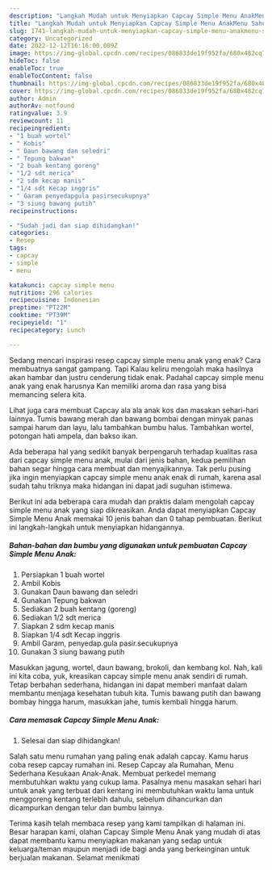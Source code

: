 ```yaml
---
description: "Langkah Mudah untuk Menyiapkan Capcay Simple Menu AnakMenu Sahur"
title: "Langkah Mudah untuk Menyiapkan Capcay Simple Menu AnakMenu Sahur"
slug: 1741-langkah-mudah-untuk-menyiapkan-capcay-simple-menu-anakmenu-sahur
category: Uncategorized
date: 2022-12-12T16:16:00.089Z
image: https://img-global.cpcdn.com/recipes/086833de19f952fa/680x482cq70/capcay-simple-menu-anak-foto-resep-utama.jpg
hideToc: false
enableToc: true
enableTocContent: false
thumbnail: https://img-global.cpcdn.com/recipes/086833de19f952fa/680x482cq70/capcay-simple-menu-anak-foto-resep-utama.jpg
cover: https://img-global.cpcdn.com/recipes/086833de19f952fa/680x482cq70/capcay-simple-menu-anak-foto-resep-utama.jpg
author: Admin
authorAv: notfound
ratingvalue: 3.9
reviewcount: 11
recipeingredient:
- "1 buah wortel"
- " Kobis"
- " Daun bawang dan seledri"
- " Tepung bakwan"
- "2 buah kentang goreng"
- "1/2 sdt merica"
- "2 sdm kecap manis"
- "1/4 sdt Kecap inggris"
- " Garam penyedapgula pasirsecukupnya"
- "3 siung bawang putih"
recipeinstructions:

- "Sudah jadi dan siap dihidangkan!"
categories:
- Resep
tags:
- capcay
- simple
- menu

katakunci: capcay simple menu 
nutrition: 296 calories
recipecuisine: Indonesian
preptime: "PT22M"
cooktime: "PT39M"
recipeyield: "1"
recipecategory: Lunch

---
```



Sedang mencari inspirasi resep capcay simple menu anak yang enak? Cara membuatnya sangat gampang. Tapi Kalau keliru mengolah maka hasilnya akan hambar dan justru cenderung tidak enak. Padahal capcay simple menu anak yang enak harusnya Kan memiliki aroma dan rasa yang bisa memancing selera kita.


Lihat juga cara membuat Capcay ala ala anak kos dan masakan sehari-hari lainnya. Tumis bawang merah dan bawang bombai dengan minyak panas sampai harum dan layu, lalu tambahkan bumbu halus. Tambahkan wortel, potongan hati ampela, dan bakso ikan.

Ada beberapa hal yang sedikit banyak berpengaruh terhadap kualitas rasa dari capcay simple menu anak, mulai dari jenis bahan, kedua pemilihan bahan segar hingga cara membuat dan menyajikannya. Tak perlu pusing jika ingin menyiapkan capcay simple menu anak enak di rumah, karena asal sudah tahu triknya maka hidangan ini dapat jadi suguhan istimewa.


Berikut ini ada beberapa cara mudah dan praktis dalam mengolah capcay simple menu anak yang siap dikreasikan. Anda dapat menyiapkan Capcay Simple Menu Anak memakai 10 jenis bahan dan 0 tahap pembuatan. Berikut ini langkah-langkah untuk menyiapkan hidangannya.

<!--inarticleads1-->

##### Bahan-bahan dan bumbu yang digunakan untuk pembuatan Capcay Simple Menu Anak:

1. Persiapkan 1 buah wortel
1. Ambil  Kobis
1. Gunakan  Daun bawang dan seledri
1. Gunakan  Tepung bakwan
1. Sediakan 2 buah kentang (goreng)
1. Sediakan 1/2 sdt merica
1. Siapkan 2 sdm kecap manis
1. Siapkan 1/4 sdt Kecap inggris
1. Ambil  Garam, penyedap.gula pasir.secukupnya
1. Gunakan 3 siung bawang putih


Masukkan jagung, wortel, daun bawang, brokoli, dan kembang kol. Nah, kali ini kita coba, yuk, kreasikan capcay simple menu anak sendiri di rumah. Tetap berbahan sederhana, hidangan ini dapat memberi manfaat dalam membantu menjaga kesehatan tubuh kita. Tumis bawang putih dan bawang bombay hingga harum, masukkan jahe, tumis kembali hingga harum. 

<!--inarticleads2-->

##### Cara memasak Capcay Simple Menu Anak:


1. Selesai dan siap dihidangkan!

Salah satu menu rumahan yang paling enak adalah capcay. Kamu harus coba resep capcay rumahan ini. Resep Capcay ala Rumahan, Menu Sederhana Kesukaan Anak-Anak. Membuat perkedel memang membutuhkan waktu yang cukup lama. Pasalnya menu masakan sehari hari untuk anak yang terbuat dari kentang ini membutuhkan waktu lama untuk menggoreng kentang terlebih dahulu, sebelum dihancurkan dan dicampurkan dengan telur dan bumbu lainnya. 

Terima kasih telah membaca resep yang kami tampilkan di halaman ini. Besar harapan kami, olahan Capcay Simple Menu Anak yang mudah di atas dapat membantu kamu menyiapkan makanan yang sedap untuk keluarga/teman maupun menjadi ide bagi anda yang berkeinginan untuk berjualan makanan. Selamat menikmati
